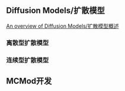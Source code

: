## Diffusion Models/扩散模型
[An overview of Diffusion Models/扩散模型概述](https://omnisyr.github.io/post/An%20Overview%20of%20Diffusion%20Models-br--kuo-san-mo-xing-gai-shu.html)

### 离散型扩散模型

### 连续型扩散模型

## MCMod开发
